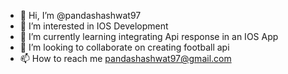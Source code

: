 - 👋 Hi, I’m @pandashashwat97
- 👀 I’m interested in IOS Development
- 🌱 I’m currently learning integrating Api response in an IOS App
- 💞️ I’m looking to collaborate on creating football api
- 📫 How to reach me pandashashwat97@gmail.com

<!---
pandashashwat97/pandashashwat97 is a ✨ special ✨ repository because its `README.md` (this file) appears on your GitHub profile.
You can click the Preview link to take a look at your changes.
--->

